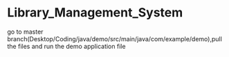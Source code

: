 # Library_Management_System

go to master branch(Desktop/Coding/java/demo/src/main/java/com/example/demo),pull the files and run the demo application file
